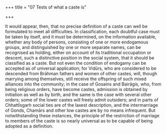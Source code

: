 +++
title = "07 Tests of what a caste is"

+++

It would appear, then, that no precise definition of a caste can well be formulated to meet all difficulties. In classification, each doubtful case must be taken by itself, and it must be determined, on the information available, whether any body of persons, consisting of one or more endogamous groups, and distinguished by one or more separate names, can be recognised as holding, either on account of its traditional occupation or descent, such a distinctive position in the social system, that it should be classified as a caste. But not even the condition of endogamy can be accepted as of universal application; for Vidūrs, who are considered to be descended from Brāhman fathers and women of other castes, will, though marrying among themselves, still receive the offspring of such mixed alliances into the community; in the case of Gosains and Bairāgis, who, from being religious orders, have become castes, admission is obtained by initiation as well as by birth, and the same is the case with several other orders; some of the lower castes will freely admit outsiders; and in parts of Chhattīsgarh social ties are of the laxest description, and the intermarriage of Gonds, Chamārs and other low castes are by no means infrequent. But notwithstanding these instances, the principle of the restriction of marriage to members of the caste is so nearly universal as to be capable of being adopted as a definition. 

